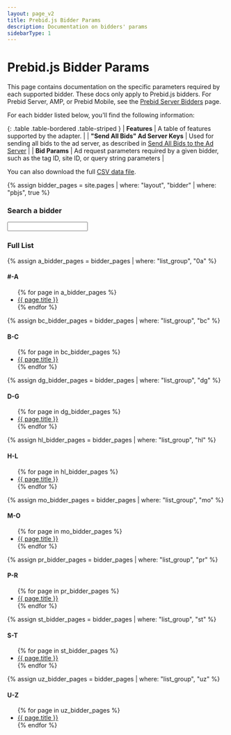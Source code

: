 ```yaml
---
layout: page_v2
title: Prebid.js Bidder Params
description: Documentation on bidders' params
sidebarType: 1
---
```


# Prebid.js Bidder Params

This page contains documentation on the specific parameters required by each supported bidder.
These docs only apply to Prebid.js bidders. For Prebid Server, AMP, or Prebid Mobile, see the
[Prebid Server Bidders](/dev-docs/pbs-bidders.html) page.

For each bidder listed below, you'll find the following information:

{: .table .table-bordered .table-striped }
| **Features**                     | A table of features supported by the adapter.  |
| **"Send All Bids" Ad Server Keys**  | Used for sending all bids to the ad server, as described in [Send All Bids to the Ad Server]({{site.baseurl}}/adops/send-all-bids-adops.html) |
| **Bid Params**                      | Ad request parameters required by a given bidder, such as the tag ID, site ID, or query string parameters                                     |

You can also download the full <a href="/dev-docs/bidder-data.csv" download>CSV data file</a>.


{% assign bidder_pages = site.pages | where: "layout", "bidder" | where: "pbjs", true %}

### Search a bidder

<input type="text" id="bidder-filter" class="bidder-filter">
<script src="https://cdnjs.cloudflare.com/ajax/libs/awesomplete/1.1.5/awesomplete.min.js" integrity="sha512-HcBl0GSJvt4Qecm4srHapirUx0HJDi2zYXm6KUKNNUGdTIN9cBwakVZHWmRVj4MKgy1AChqhWGYcMDbRKgO0zg==" crossorigin="anonymous"></script>
<script>
var BidderList = [{% for page in bidder_pages %}{ label: '{{ page.title }}', value: '/dev-docs/bidders/{{ page.biddercode }}' },{% endfor %}];
var input = document.getElementById('bidder-filter');
new Awesomplete(input, { 
  list: BidderList,
  replace: function(item) {
    this.input.value = item.label;
  }
});
input.addEventListener('awesomplete-select', function(event) { 
  document.location = document.location.origin + event.text.value;
});
</script>

<div class="c-bidder-list-group" markdown="1">

### Full List

{% assign a_bidder_pages = bidder_pages | where: "list_group", "0a" %}
#### #-A
<ul class="c-bidder-list">
{% for page in a_bidder_pages %}
<li>
<a href="bidders/{{ page.biddercode }}">{{ page.title }}</a>
</li>
{% endfor %}
</ul>

{% assign bc_bidder_pages = bidder_pages | where: "list_group", "bc" %}
#### B-C
<ul class="c-bidder-list">
{% for page in bc_bidder_pages %}
<li>
<a href="bidders/{{ page.biddercode }}">{{ page.title }}</a>
</li>
{% endfor %}
</ul>

{% assign dg_bidder_pages = bidder_pages | where: "list_group", "dg" %}
#### D-G
<ul class="c-bidder-list">
{% for page in dg_bidder_pages %}
<li>
<a href="bidders/{{ page.biddercode }}">{{ page.title }}</a>
</li>
{% endfor %}
</ul>

{% assign hl_bidder_pages = bidder_pages | where: "list_group", "hl" %}
#### H-L
<ul class="c-bidder-list">
{% for page in hl_bidder_pages %}
<li>
<a href="bidders/{{ page.biddercode }}">{{ page.title }}</a>
</li>
{% endfor %}
</ul>

{% assign mo_bidder_pages = bidder_pages | where: "list_group", "mo" %}
#### M-O
<ul class="c-bidder-list">
{% for page in mo_bidder_pages %}
<li>
<a href="bidders/{{ page.biddercode }}">{{ page.title }}</a>
</li>
{% endfor %}
</ul>

{% assign pr_bidder_pages = bidder_pages | where: "list_group", "pr" %}
#### P-R
<ul class="c-bidder-list">
{% for page in pr_bidder_pages %}
<li>
<a href="bidders/{{ page.biddercode }}">{{ page.title }}</a>
</li>
{% endfor %}
</ul>

{% assign st_bidder_pages = bidder_pages | where: "list_group", "st" %}
#### S-T
<ul class="c-bidder-list">
{% for page in st_bidder_pages %}
<li>
<a href="bidders/{{ page.biddercode }}">{{ page.title }}</a>
</li>
{% endfor %}
</ul>

{% assign uz_bidder_pages = bidder_pages | where: "list_group", "uz" %}
#### U-Z
<ul class="c-bidder-list">
{% for page in uz_bidder_pages %}
<li>
<a href="bidders/{{ page.biddercode }}">{{ page.title }}</a>
</li>
{% endfor %}
</ul>
</div>

